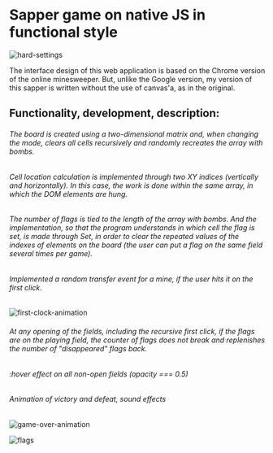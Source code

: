 # Sapper game on native JS in functional style

![hard-settings](https://user-images.githubusercontent.com/105659797/190439129-9852dd72-ea3f-469c-aa81-1b4d552aa88a.jpg)

The interface design of this web application is based on the Chrome version of the online minesweeper.
But, unlike the Google version, my version of this sapper is written
without the use of canvas'a, as in the original.

  ## Functionality, development, description:

###### The board is created using a two-dimensional matrix and, when changing the mode, clears all cells recursively and randomly recreates the array with bombs.

###### Cell location calculation is implemented through two XY indices (vertically and horizontally). In this case, the work is done within the same array, in which the DOM elements are hung.

###### The number of flags is tied to the length of the array with bombs. And the implementation, so that the program understands in which cell the flag is set, is made through Set, in order to clear the repeated values ​​of the indexes of elements on the board (the user can put a flag on the same field several times per game).

###### Implemented a random transfer event for a mine, if the user hits it on the first click.
![first-clock-animation](https://user-images.githubusercontent.com/105659797/190439281-6b1befbd-5f53-414b-be6b-998398ea10c0.jpg)

###### At any opening of the fields, including the recursive first click, if the flags are on the playing field, the counter of flags does not break and replenishes the number of "disappeared" flags back.

###### :hover effect on all non-open fields (opacity === 0.5)

###### Animation of victory and defeat, sound effects
![game-over-animation](https://user-images.githubusercontent.com/105659797/190439458-404f84b9-31f0-4dad-b76c-dee5c8f6217f.jpg)

![flags](https://user-images.githubusercontent.com/105659797/190439428-18547a9d-b6cb-49df-98fa-acbd4060e0f5.jpg)


